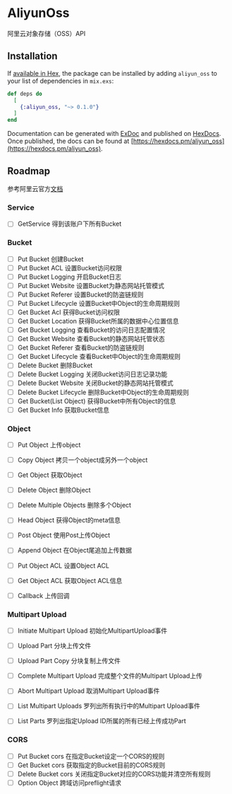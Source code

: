 # AliyunOss

阿里云对象存储（OSS）API

## Installation

If [available in Hex](https://hex.pm/docs/publish), the package can be installed
by adding `aliyun_oss` to your list of dependencies in `mix.exs`:

```elixir
def deps do
  [
    {:aliyun_oss, "~> 0.1.0"}
  ]
end
```

Documentation can be generated with [ExDoc](https://github.com/elixir-lang/ex_doc)
and published on [HexDocs](https://hexdocs.pm). Once published, the docs can
be found at [https://hexdocs.pm/aliyun_oss](https://hexdocs.pm/aliyun_oss).

## Roadmap
参考阿里云官方[文档](https://help.aliyun.com/document_detail/31948.html?spm=a2c4g.11186623.6.1037.520869cbKcHFcL)

### Service

- [ ] GetService	得到该账户下所有Bucket

### Bucket

- [ ] Put Bucket	创建Bucket
- [ ] Put Bucket ACL	设置Bucket访问权限
- [ ] Put Bucket Logging	开启Bucket日志
- [ ] Put Bucket Website	设置Bucket为静态网站托管模式
- [ ] Put Bucket Referer	设置Bucket的防盗链规则
- [ ] Put Bucket Lifecycle	设置Bucket中Object的生命周期规则
- [ ] Get Bucket Acl	获得Bucket访问权限
- [ ] Get Bucket Location	获得Bucket所属的数据中心位置信息
- [ ] Get Bucket Logging	查看Bucket的访问日志配置情况
- [ ] Get Bucket Website	查看Bucket的静态网站托管状态
- [ ] Get Bucket Referer	查看Bucket的防盗链规则
- [ ] Get Bucket Lifecycle	查看Bucket中Object的生命周期规则
- [ ] Delete Bucket	删除Bucket
- [ ] Delete Bucket Logging	关闭Bucket访问日志记录功能
- [ ] Delete Bucket Website	关闭Bucket的静态网站托管模式
- [ ] Delete Bucket Lifecycle	删除Bucket中Object的生命周期规则
- [ ] Get Bucket(List Object)	获得Bucket中所有Object的信息
- [ ] Get Bucket Info	获取Bucket信息

### Object

- [ ] Put Object	上传object
- [ ] Copy Object	拷贝一个object成另外一个object
- [ ] Get Object	获取Object
- [ ] Delete Object	删除Object
- [ ] Delete Multiple Objects	删除多个Object
- [ ] Head Object	获得Object的meta信息
- [ ] Post Object	使用Post上传Object
- [ ] Append Object	在Object尾追加上传数据
- [ ] Put Object ACL	设置Object ACL
- [ ] Get Object ACL	获取Object ACL信息
- [ ] Callback	上传回调


### Multipart Upload

- [ ] Initiate Multipart Upload	初始化MultipartUpload事件
- [ ] Upload Part	分块上传文件
- [ ] Upload Part Copy	分块复制上传文件
- [ ] Complete Multipart Upload	完成整个文件的Multipart Upload上传
- [ ] Abort Multipart Upload	取消Multipart Upload事件
- [ ] List Multipart Uploads	罗列出所有执行中的Multipart Upload事件
- [ ] List Parts	罗列出指定Upload ID所属的所有已经上传成功Part


### CORS
- [ ] Put Bucket cors	在指定Bucket设定一个CORS的规则
- [ ] Get Bucket cors	获取指定的Bucket目前的CORS规则
- [ ] Delete Bucket cors	关闭指定Bucket对应的CORS功能并清空所有规则
- [ ] Option Object	跨域访问preflight请求